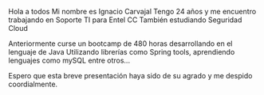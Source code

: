 Hola a todos
Mi nombre es Ignacio Carvajal
Tengo 24 años y me encuentro trabajando en Soporte TI para Entel CC
También estudiando Seguridad Cloud

Anteriormente curse un bootcamp de 480 horas desarrollando en el lenguaje de Java
Utilizando librerías como Spring tools, aprendiendo lenguajes como mySQL entre otros...

Espero que esta breve presentación haya sido de su agrado y me despido coordialmente.
